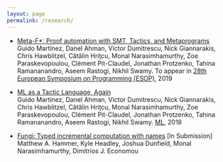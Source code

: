 ```yaml
---
layout: page
permalink: /research/
---
```


* <a href="https://arxiv.org/abs/1803.06547">Meta-F*: Proof automation with SMT, Tactics, and Metaprograms </a> <br> 
    Guido Martínez, Danel Ahman, Victor Dumitrescu, Nick Giannarakis, Chris Hawblitzel, Cătălin Hriţcu, Monal Narasimhamurthy, Zoe Paraskevopoulou, Clément Pit-Claudel, Jonathan Protzenko, Tahina Ramananandro, Aseem Rastogi, Nikhil Swamy. To appear in <a href="https://conf.researchr.org/track/etaps-2019/esop-2019-papers">28th European Symposium on Programming (ESOP)</a>, 2019 

* <a href="https://jonathan.protzenko.fr/papers/ml18.pdf">ML as a Tactic Language, Again</a> <br> 
    Guido Martínez, Danel Ahman, Victor Dumitrescu, Nick Giannarakis, Chris Hawblitzel, Cătălin Hriţcu, Monal Narasimhamurthy, Zoe Paraskevopoulou, Clément Pit-Claudel, Jonathan Protzenko, Tahina Ramananandro, Aseem Rastogi, Nikhil Swamy. <a href="https://icfp18.sigplan.org/track/mlfamilyworkshop-2018-papers">ML</a>, 2018 

* <a href="http://matthewhammer.org/fungi-lang-2018.pdf">Fungi: Typed incremental computation with names</a> [In Submission] <br> 
  Matthew A. Hammer, Kyle Headley, Joshua Dunfield, Monal Narasimhamurthy, Dimitrios J. Economou
